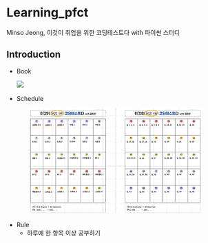 # Learning_pfct
Minso Jeong, 이것이 취업을 위한 코딩테스트다 with 파이썬 스터디


Introduction
------------
* Book

  <img src='http://image.yes24.com/goods/91433923/800x0' width="200">

* Schedule
<p align="center"><img src="docs/schedule.PNG" width="400"></p>

* Rule
    * 하루에 한 항목 이상 공부하기
